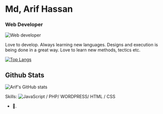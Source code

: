 # Md, Arif Hassan
### Web Developer

![Web developer](https://scontent.fdac134-1.fna.fbcdn.net/v/t1.6435-9/53268272_10205326709604102_4209019863626153984_n.jpg?_nc_cat=103&ccb=1-7&_nc_sid=e3f864&_nc_ohc=HtCEzyoMm9wAX_UHS2o&_nc_ht=scontent.fdac134-1.fna&cb_e2o_trans=t&oh=00_AfCgUUBlxcv4RQyGc3P9GNnZV96XT6FMppev1fF7v-9fvA&oe=654D9C6B)  


Love to develop. Always learning new languages. Designs and execution is being done in a great way. Love to learn new methods, tectics etc.

[![Top Langs](https://github-readme-stats.vercel.app/api/top-langs/?username=anuraghazra&layout=donut)](https://github.com/anuraghazra/github-readme-stats)

## Github Stats
![Arif's GitHub stats](https://github-readme-stats.vercel.app/api?username=aarifhsn&show_icons=true)


Skills: ![JavaScript](https://img.shields.io/badge/javascript-%23323330.svg?style=for-the-badge&logo=javascript&logoColor=%23F7DF1E) / PHP/ WORDPRESS/ HTML / CSS

- 🔭. 




